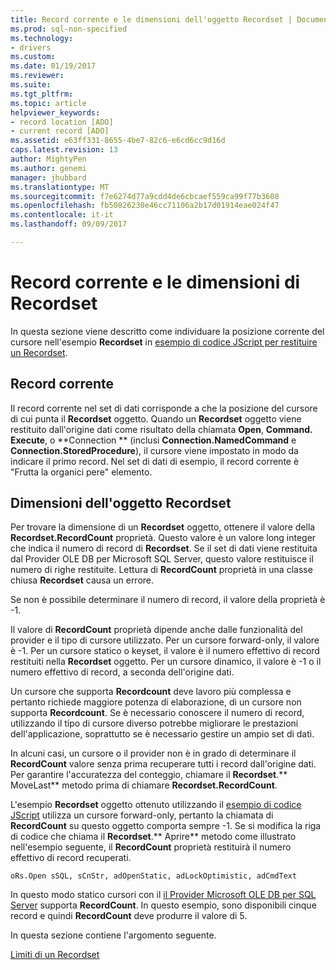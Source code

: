 ```yaml
---
title: Record corrente e le dimensioni dell'oggetto Recordset | Documenti Microsoft
ms.prod: sql-non-specified
ms.technology:
- drivers
ms.custom: 
ms.date: 01/19/2017
ms.reviewer: 
ms.suite: 
ms.tgt_pltfrm: 
ms.topic: article
helpviewer_keywords:
- record location [ADO]
- current record [ADO]
ms.assetid: e63ff331-8655-4be7-82c6-e6cd6cc9d16d
caps.latest.revision: 13
author: MightyPen
ms.author: genemi
manager: jhubbard
ms.translationtype: MT
ms.sourcegitcommit: f7e6274d77a9cdd4de6cbcaef559ca99f77b3608
ms.openlocfilehash: fb50826230e46cc71106a2b17d01914eae024f47
ms.contentlocale: it-it
ms.lasthandoff: 09/09/2017

---
```

# <a name="current-record-and-size-of-recordset"></a>Record corrente e le dimensioni di Recordset
In questa sezione viene descritto come individuare la posizione corrente del cursore nell'esempio **Recordset** in [esempio di codice JScript per restituire un Recordset](../../../ado/guide/data/jscript-code-example-to-return-a-recordset.md).  
  
## <a name="current-record"></a>Record corrente  
 Il record corrente nel set di dati corrisponde a che la posizione del cursore di cui punta il **Recordset** oggetto. Quando un **Recordset** oggetto viene restituito dall'origine dati come risultato della chiamata **Open**, **Command. Execute**, o **Connection ** (inclusi **Connection.NamedCommand** e **Connection.StoredProcedure**), il cursore viene impostato in modo da indicare il primo record. Nel set di dati di esempio, il record corrente è "Frutta la organici pere" elemento.  
  
## <a name="size-of-recordset"></a>Dimensioni dell'oggetto Recordset  
 Per trovare la dimensione di un **Recordset** oggetto, ottenere il valore della **Recordset.RecordCount** proprietà. Questo valore è un valore long integer che indica il numero di record di **Recordset**. Se il set di dati viene restituita dal Provider OLE DB per Microsoft SQL Server, questo valore restituisce il numero di righe restituite. Lettura di **RecordCount** proprietà in una classe chiusa **Recordset** causa un errore.  
  
 Se non è possibile determinare il numero di record, il valore della proprietà è -1.  
  
 Il valore di **RecordCount** proprietà dipende anche dalle funzionalità del provider e il tipo di cursore utilizzato. Per un cursore forward-only, il valore è -1. Per un cursore statico o keyset, il valore è il numero effettivo di record restituiti nella **Recordset** oggetto. Per un cursore dinamico, il valore è -1 o il numero effettivo di record, a seconda dell'origine dati.  
  
 Un cursore che supporta **Recordcount** deve lavoro più complessa e pertanto richiede maggiore potenza di elaborazione, di un cursore non supporta **Recordcount**. Se è necessario conoscere il numero di record, utilizzando il tipo di cursore diverso potrebbe migliorare le prestazioni dell'applicazione, soprattutto se è necessario gestire un ampio set di dati.  
  
 In alcuni casi, un cursore o il provider non è in grado di determinare il **RecordCount** valore senza prima recuperare tutti i record dall'origine dati. Per garantire l'accuratezza del conteggio, chiamare il **Recordset**.** MoveLast** metodo prima di chiamare **Recordset.RecordCount**.  
  
 L'esempio **Recordset** oggetto ottenuto utilizzando il [esempio di codice JScript](../../../ado/guide/data/jscript-code-example-to-return-a-recordset.md) utilizza un cursore forward-only, pertanto la chiamata di **RecordCount** su questo oggetto comporta sempre -1. Se si modifica la riga di codice che chiama il **Recordset**.** Aprire** metodo come illustrato nell'esempio seguente, il **RecordCount** proprietà restituirà il numero effettivo di record recuperati.  
  
```  
oRs.Open sSQL, sCnStr, adOpenStatic, adLockOptimistic, adCmdText   
```  
  
 In questo modo statico cursori con il [il Provider Microsoft OLE DB per SQL Server](../../../ado/guide/appendixes/microsoft-ole-db-provider-for-sql-server.md) supporta **RecordCount**. In questo esempio, sono disponibili cinque record e quindi **RecordCount** deve produrre il valore di 5.  
  
 In questa sezione contiene l'argomento seguente.  
  
 [Limiti di un Recordset](../../../ado/guide/data/boundaries-of-a-recordset.md)
